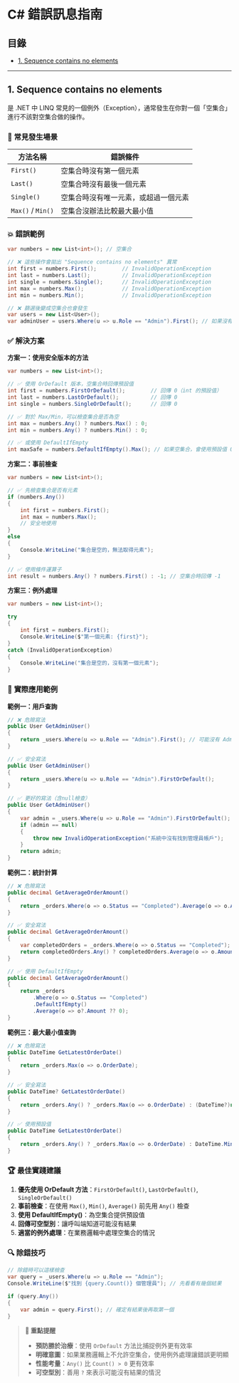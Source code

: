 # C# 錯誤訊息指南

## 目錄
- [1. Sequence contains no elements](#1-sequence-contains-no-elements)

---

## 1. Sequence contains no elements

是 .NET 中 LINQ 常見的一個例外（Exception），通常發生在你對一個「空集合」進行不該對空集合做的操作。

### 🚨 **常見發生場景**

| 方法名稱              | 錯誤條件               |
| ----------------- | ------------------ |
| `First()`         | 空集合時沒有第一個元素        |
| `Last()`          | 空集合時沒有最後一個元素       |
| `Single()`        | 空集合時沒有唯一元素，或超過一個元素 |
| `Max()` / `Min()` | 空集合沒辦法比較最大最小值      |

### 💥 **錯誤範例**

```csharp
var numbers = new List<int>(); // 空集合

// ❌ 這些操作會拋出 "Sequence contains no elements" 異常
int first = numbers.First();        // InvalidOperationException
int last = numbers.Last();          // InvalidOperationException  
int single = numbers.Single();      // InvalidOperationException
int max = numbers.Max();            // InvalidOperationException
int min = numbers.Min();            // InvalidOperationException

// ❌ 篩選後變成空集合也會發生
var users = new List<User>();
var adminUser = users.Where(u => u.Role == "Admin").First(); // 如果沒有 Admin 就會出錯
```

### ✅ **解決方案**

**方案一：使用安全版本的方法**
```csharp
var numbers = new List<int>();

// ✅ 使用 OrDefault 版本，空集合時回傳預設值
int first = numbers.FirstOrDefault();        // 回傳 0（int 的預設值）
int last = numbers.LastOrDefault();          // 回傳 0
int single = numbers.SingleOrDefault();      // 回傳 0

// ✅ 對於 Max/Min，可以檢查集合是否為空
int max = numbers.Any() ? numbers.Max() : 0;
int min = numbers.Any() ? numbers.Min() : 0;

// ✅ 或使用 DefaultIfEmpty
int maxSafe = numbers.DefaultIfEmpty().Max(); // 如果空集合，會使用預設值 0
```

**方案二：事前檢查**
```csharp
var numbers = new List<int>();

// ✅ 先檢查集合是否有元素
if (numbers.Any())
{
    int first = numbers.First();
    int max = numbers.Max();
    // 安全地使用
}
else
{
    Console.WriteLine("集合是空的，無法取得元素");
}

// ✅ 使用條件運算子
int result = numbers.Any() ? numbers.First() : -1; // 空集合時回傳 -1
```

**方案三：例外處理**
```csharp
var numbers = new List<int>();

try
{
    int first = numbers.First();
    Console.WriteLine($"第一個元素: {first}");
}
catch (InvalidOperationException)
{
    Console.WriteLine("集合是空的，沒有第一個元素");
}
```

### 🎯 **實際應用範例**

**範例一：用戶查詢**
```csharp
// ❌ 危險寫法
public User GetAdminUser()
{
    return _users.Where(u => u.Role == "Admin").First(); // 可能沒有 Admin
}

// ✅ 安全寫法
public User GetAdminUser()
{
    return _users.Where(u => u.Role == "Admin").FirstOrDefault();
}

// ✅ 更好的寫法（含null檢查）
public User GetAdminUser()
{
    var admin = _users.Where(u => u.Role == "Admin").FirstOrDefault();
    if (admin == null)
    {
        throw new InvalidOperationException("系統中沒有找到管理員帳戶");
    }
    return admin;
}
```

**範例二：統計計算**
```csharp
// ❌ 危險寫法
public decimal GetAverageOrderAmount()
{
    return _orders.Where(o => o.Status == "Completed").Average(o => o.Amount);
}

// ✅ 安全寫法
public decimal GetAverageOrderAmount()
{
    var completedOrders = _orders.Where(o => o.Status == "Completed");
    return completedOrders.Any() ? completedOrders.Average(o => o.Amount) : 0;
}

// ✅ 使用 DefaultIfEmpty
public decimal GetAverageOrderAmount()
{
    return _orders
        .Where(o => o.Status == "Completed")
        .DefaultIfEmpty()
        .Average(o => o?.Amount ?? 0);
}
```

**範例三：最大最小值查詢**
```csharp
// ❌ 危險寫法
public DateTime GetLatestOrderDate()
{
    return _orders.Max(o => o.OrderDate);
}

// ✅ 安全寫法
public DateTime? GetLatestOrderDate()
{
    return _orders.Any() ? _orders.Max(o => o.OrderDate) : (DateTime?)null;
}

// ✅ 使用預設值
public DateTime GetLatestOrderDate()
{
    return _orders.Any() ? _orders.Max(o => o.OrderDate) : DateTime.MinValue;
}
```

### 🏆 **最佳實踐建議**

1. **優先使用 OrDefault 方法**：`FirstOrDefault()`, `LastOrDefault()`, `SingleOrDefault()`
2. **事前檢查**：在使用 `Max()`, `Min()`, `Average()` 前先用 `Any()` 檢查
3. **使用 DefaultIfEmpty()**：為空集合提供預設值
4. **回傳可空型別**：讓呼叫端知道可能沒有結果
5. **適當的例外處理**：在業務邏輯中處理空集合的情況

### 🔍 **除錯技巧**

```csharp
// 除錯時可以這樣檢查
var query = _users.Where(u => u.Role == "Admin");
Console.WriteLine($"找到 {query.Count()} 個管理員"); // 先看看有幾個結果

if (query.Any())
{
    var admin = query.First(); // 確定有結果後再取第一個
}
```

> **🌟 重點提醒**
> 
> - **預防勝於治療**：使用 `OrDefault` 方法比捕捉例外更有效率
> - **明確意圖**：如果業務邏輯上不允許空集合，使用例外處理讓錯誤更明顯
> - **性能考量**：`Any()` 比 `Count() > 0` 更有效率
> - **可空型別**：善用 `?` 來表示可能沒有結果的情況